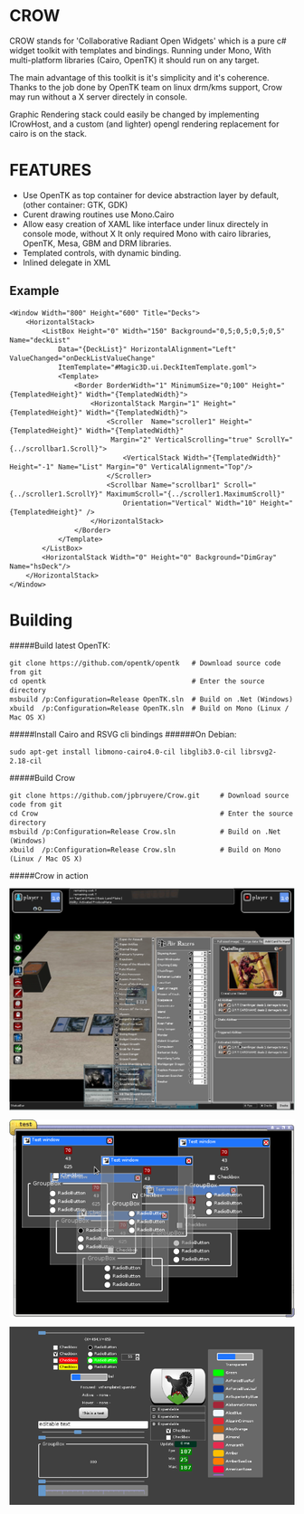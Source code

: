 CROW
=====

CROW stands for 'Collaborative Radiant Open Widgets' which is a pure c# widget toolkit with templates and bindings.
Running under Mono, With multi-platform libraries (Cairo, OpenTK) it should run on any target.

The main advantage of this toolkit is it's simplicity and it's coherence. Thanks to the job done by 
OpenTK team on linux drm/kms support, Crow may run without a X server directely in console.

Graphic Rendering stack could easily be changed by implementing ICrowHost, and a custom (and lighter) opengl rendering replacement for cairo is on the stack.

FEATURES
========

- Use OpenTK as top container for device abstraction layer by default, (other container: GTK, GDK)
- Curent drawing routines use Mono.Cairo
- Allow easy creation of XAML like interface under linux directely in console mode, without X
  It only required Mono with cairo libraries, OpenTK, Mesa, GBM and DRM libraries.
- Templated controls, with dynamic binding.
- Inlined delegate in XML

Example
-------

```
<Window Width="800" Height="600" Title="Decks">	
	<HorizontalStack>
		<ListBox Height="0" Width="150" Background="0,5;0,5;0,5;0,5" Name="deckList"
			Data="{DeckList}" HorizontalAlignment="Left" ValueChanged="onDeckListValueChange"
			ItemTemplate="#Magic3D.ui.DeckItemTemplate.goml">
			<Template>
				<Border BorderWidth="1" MinimumSize="0;100" Height="{TemplatedHeight}" Width="{TemplatedWidth}">
					<HorizontalStack Margin="1" Height="{TemplatedHeight}" Width="{TemplatedWidth}">
						<Scroller  Name="scroller1" Height="{TemplatedHeight}" Width="{TemplatedWidth}" 
						 Margin="2" VerticalScrolling="true" ScrollY="{../scrollbar1.Scroll}">
							<VerticalStack Width="{TemplatedWidth}" Height="-1" Name="List" Margin="0" VerticalAlignment="Top"/>
						</Scroller>
						<Scrollbar Name="scrollbar1" Scroll="{../scroller1.ScrollY}" MaximumScroll="{../scroller1.MaximumScroll}"
							Orientation="Vertical" Width="10" Height="{TemplatedHeight}" />
					</HorizontalStack>
				</Border>
			</Template>
		</ListBox>
		<HorizontalStack Width="0" Height="0" Background="DimGray" Name="hsDeck"/>
	</HorizontalStack>
</Window>
```
Building
========

#####Build latest OpenTK:
```
git clone https://github.com/opentk/opentk   # Download source code from git
cd opentk                                    # Enter the source directory
msbuild /p:Configuration=Release OpenTK.sln  # Build on .Net (Windows)
xbuild  /p:Configuration=Release OpenTK.sln  # Build on Mono (Linux / Mac OS X)
```
#####Install Cairo and RSVG cli bindings
######On Debian:

```
sudo apt-get install libmono-cairo4.0-cil libglib3.0-cil librsvg2-2.18-cil
```
#####Build Crow
```
git clone https://github.com/jpbruyere/Crow.git   	# Download source code from git
cd Crow	                                    		# Enter the source directory
msbuild /p:Configuration=Release Crow.sln			# Build on .Net (Windows)
xbuild  /p:Configuration=Release Crow.sln			# Build on Mono (Linux / Mac OS X)
```
#####Crow in action

![Crow in action](/magic3d.png?raw=true "Magic3d")

![Crow in action](/screenshot1.png?raw=true "golib")

![Crow in action](/screenshot2.png?raw=true "golib")


